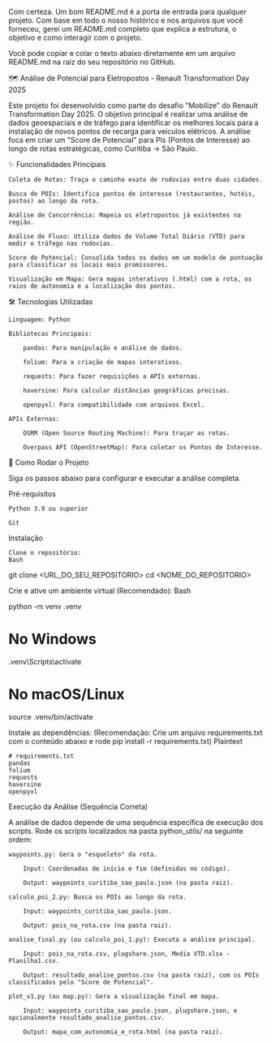 Com certeza. Um bom README.md é a porta de entrada para qualquer projeto. Com base em todo o nosso histórico e nos arquivos que você forneceu, gerei um README.md completo que explica a estrutura, o objetivo e como interagir com o projeto.

Você pode copiar e colar o texto abaixo diretamente em um arquivo README.md na raiz do seu repositório no GitHub.

🗺️ Análise de Potencial para Eletropostos - Renault Transformation Day 2025

Este projeto foi desenvolvido como parte do desafio "Mobilize" do Renault Transformation Day 2025. O objetivo principal é realizar uma análise de dados geoespaciais e de tráfego para identificar os melhores locais para a instalação de novos pontos de recarga para veículos elétricos. A análise foca em criar um "Score de Potencial" para PIs (Pontos de Interesse) ao longo de rotas estratégicas, como Curitiba -> São Paulo.

✨ Funcionalidades Principais

    Coleta de Rotas: Traça o caminho exato de rodovias entre duas cidades.

    Busca de POIs: Identifica pontos de interesse (restaurantes, hotéis, postos) ao longo da rota.

    Análise de Concorrência: Mapeia os eletropostos já existentes na região.

    Análise de Fluxo: Utiliza dados de Volume Total Diário (VTD) para medir o tráfego nas rodovias.

    Score de Potencial: Consolida todos os dados em um modelo de pontuação para classificar os locais mais promissores.

    Visualização em Mapa: Gera mapas interativos (.html) com a rota, os raios de autonomia e a localização dos pontos.

🛠️ Tecnologias Utilizadas

    Linguagem: Python

    Bibliotecas Principais:

        pandas: Para manipulação e análise de dados.

        folium: Para a criação de mapas interativos.

        requests: Para fazer requisições a APIs externas.

        haversine: Para calcular distâncias geográficas precisas.

        openpyxl: Para compatibilidade com arquivos Excel.

    APIs Externas:

        OSRM (Open Source Routing Machine): Para traçar as rotas.

        Overpass API (OpenStreetMap): Para coletar os Pontos de Interesse.

🚀 Como Rodar o Projeto

Siga os passos abaixo para configurar e executar a análise completa.

Pré-requisitos

    Python 3.9 ou superior

    Git

Instalação

    Clone o repositório:
    Bash

git clone <URL_DO_SEU_REPOSITORIO>
cd <NOME_DO_REPOSITORIO>

Crie e ative um ambiente virtual (Recomendado):
Bash

python -m venv .venv
# No Windows
.venv\Scripts\activate
# No macOS/Linux
source .venv/bin/activate

Instale as dependências:
(Recomendação: Crie um arquivo requirements.txt com o conteúdo abaixo e rode pip install -r requirements.txt)
Plaintext

    # requirements.txt
    pandas
    folium
    requests
    haversine
    openpyxl

Execução da Análise (Sequência Correta)

A análise de dados depende de uma sequência específica de execução dos scripts. Rode os scripts localizados na pasta python_utils/ na seguinte ordem:

    waypoints.py: Gera o "esqueleto" da rota.

        Input: Coordenadas de início e fim (definidas no código).

        Output: waypoints_curitiba_sao_paulo.json (na pasta raiz).

    calculo_poi_2.py: Busca os POIs ao longo da rota.

        Input: waypoints_curitiba_sao_paulo.json.

        Output: pois_na_rota.csv (na pasta raiz).

    analise_final.py (ou calculo_poi_1.py): Executa a análise principal.

        Input: pois_na_rota.csv, plugshare.json, Media VTD.xlsx - Planilha1.csv.

        Output: resultado_analise_pontos.csv (na pasta raiz), com os POIs classificados pelo "Score de Potencial".

    plot_v1.py (ou map.py): Gera a visualização final em mapa.

        Input: waypoints_curitiba_sao_paulo.json, plugshare.json, e opcionalmente resultado_analise_pontos.csv.

        Output: mapa_com_autonomia_e_rota.html (na pasta raiz).
